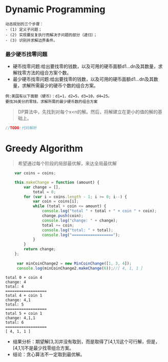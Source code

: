 # Dynamic Programming
```
动态规划的三个步骤： 
- (1) 定义子问题； 
- (2) 实现要反复执行而解决子问题的部分（递归）； 
- (3) 识别并求解边界条件。
```

### 最少硬币找零问题
- 硬币找零问题:给出要找零的钱数，以及可用的硬币面额d1…dn及其数量，求解找零方法的组合方案个数。
- 最少硬币找零问题:给出要找零的钱数，以及可用的硬币面额d1…dn及其数量，求解所需最少的硬币个数的组合方案。
```
例:美国有以下面额（硬币）：d1=1，d2=5，d3=10，d4=25。 
要找36美分的零钱，求解所需的最少硬币数的组合方案
```
>DP算法中，先找到对每个x<n的解。然后，将解建立在更小的值的解的基础上。 

``` js
//TODO:代码解析
```

# Greedy Algorithm
>希望通过每个阶段的局部最优解，来达全局最优解

``` js
    var coins = coins;

    this.makeChange = function (amount) {
        var change = [],
            total = 0;
        for (var i = coins.length - 1; i >= 0; i--) {
            var coin = coins[i];
            while (total + coin <= amount) {
                console.log("total " + total + " + coin " + coin);
                change.push(coin);
                console.log("change: " + change);
                total += coin;
                console.log("total: " + total);
                console.log("==================");
            }
        }
        return change;
    };
    
     var minCoinChange2 = new MinCoinChange([1, 3, 4]);
     console.log(minCoinChange2.makeChange(6));//[ 4, 1, 1 ]
```
```
total 0 + coin 4
change: 4
total: 4
==================
total 4 + coin 1
change: 4,1
total: 5
==================
total 5 + coin 1
change: 4,1,1
total: 6
==================
[ 4, 1, 1 ]
```
- 结果分析：期望解[3,3]并没有取到，而是取得了[4,1,1]这个可行解，但是，[4,1,1]不是最少找零组合方案。
- 结论：贪心算法不一定取到最优解。
